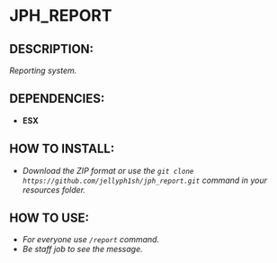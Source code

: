 # JPH_REPORT

## DESCRIPTION:
*Reporting system.*

## DEPENDENCIES:
- **ESX**

## HOW TO INSTALL:
- *Download the ZIP format or use the `git clone https://github.com/jellyph1sh/jph_report.git` command in your resources folder.*

## HOW TO USE:
- *For everyone use `/report` command.*
- *Be staff job to see the message.*
